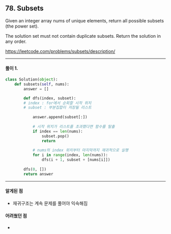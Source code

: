 ## 78. Subsets

Given an integer array nums of unique elements, return all possible 
subsets (the power set).

The solution set must not contain duplicate subsets. Return the solution in any order.

https://leetcode.com/problems/subsets/description/

---

#### 풀이 1. 

```python
class Solution(object):
    def subsets(self, nums):
        answer = []

        def dfs(index, subset): 
        # index : for에서 순회할 시작 위치
        # subset : 부분집합이 저장될 리스트
        
            answer.append(subset[:])
            
            # 시작 위치가 리스트를 초과했다면 함수를 탈출
            if index == len(nums):
                subset.pop()
                return
            
            # nums의 index 위치부터 마지막까지 재귀적으로 실행
            for i in range(index, len(nums)):
                dfs(i + 1, subset + [nums[i]])
                
        dfs(0, [])
        return answer
```

---

#### 알게된 점
  + 재귀구조는 계속 문제를 풀어야 익숙해짐

#### 어려웠던 점
  + 
